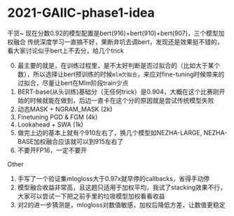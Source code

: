# 2021-GAIIC-phase1-idea

干货~
现在分数0.92的模型配置是bert(916)+bert(910)+bert(907)，三个模型加权融合
传统深度学习一直搞不好，果断弃坑去调bert，发现还是效果挺不错的，看大家讨论似乎bert上不去分，给几个trick

0. 最主要的就是，在训练过程里，是不太好判断是否过拟合的（比如大于某个数），所以选择让bert预训练的时候`mlm欠拟合`，来应对fine-tuning时候带来的过拟合，尽量让bert在Mlm阶段train少点
1. BERT-base(从头训练)基础分（无任何trick）是0.904，大概在这个比赛刚开始的时候就能在做到，后边一直卡在这个分的原因就是尝试传统模型失败
2. 动态MASK + NGRAM_MASK (2k)
3. Finetuning PGD & FGM (4k)
4. Lookahead + SWA (1k)
5. 做完上边的基本上就有个910左右了，换几个模型如NEZHA-LARGE, NEZHA-BASE加权融合应该就可以到915左右了
6. 不要开FP16，一定不要开

Other
1. 手写了一个验证集mlogloss大于0.97x就早停的callbacks，省得手动停
2. 模型融合收益非常高，且这题只适用于加权平均，我试了stacking效果不行，大家可以尝试一下把之前手里的垃圾模型加权看看收益
3. 对2的进一步猜测是，mlogloss对数值敏感，加权后降低方差，让数值更稳定
